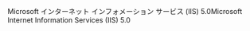 <span data-ttu-id="753e5-101">Microsoft インターネット インフォメーション サービス (IIS) 5.0</span><span class="sxs-lookup"><span data-stu-id="753e5-101">Microsoft Internet Information Services (IIS) 5.0</span></span>